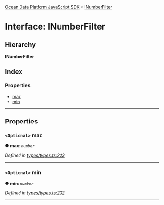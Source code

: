 [Ocean Data Platform JavaScript SDK](../README.md) > [INumberFilter](../interfaces/inumberfilter.md)

# Interface: INumberFilter

## Hierarchy

**INumberFilter**

## Index

### Properties

* [max](inumberfilter.md#max)
* [min](inumberfilter.md#min)

---

## Properties

<a id="max"></a>

### `<Optional>` max

**● max**: *`number`*

*Defined in [types/types.ts:233](https://github.com/C4IROcean/ODP-sdk-js/blob/493a038/source/types/types.ts#L233)*

___
<a id="min"></a>

### `<Optional>` min

**● min**: *`number`*

*Defined in [types/types.ts:232](https://github.com/C4IROcean/ODP-sdk-js/blob/493a038/source/types/types.ts#L232)*

___

